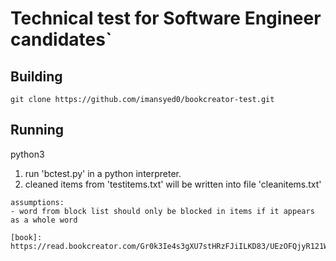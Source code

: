 # Technical test for Software Engineer candidates`

## Building
`git clone https://github.com/imansyed0/bookcreator-test.git`

## Running
python3

1. run 'bctest.py' in a python interpreter. 
2. cleaned items from 'testitems.txt' will be written into file 'cleanitems.txt'

```
assumptions:
- word from block list should only be blocked in items if it appears as a whole word

[book]: https://read.bookcreator.com/Gr0k3Ie4s3gXU7stHRzFJiILKD83/UEzOFQjyR121W1pKRm47Lg
